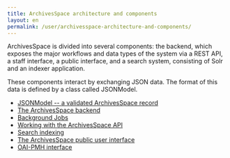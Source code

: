```yaml
---
title: ArchivesSpace architecture and components
layout: en
permalink: /user/archivesspace-architecture-and-components/
---
```

ArchivesSpace is divided into several components: the backend, which
exposes the major workflows and data types of the system via a
REST API, a staff interface, a public interface, and a search system,
consisting of Solr and an indexer application.

These components interact by exchanging JSON data.  The format of this
data is defined by a class called JSONModel.

* [JSONModel -- a validated ArchivesSpace record](https://archivesspace.github.io/archivesspace/user/jsonmodel----a-validated-archivesspace-record/)
* [The ArchivesSpace backend](https://archivesspace.github.io/archivesspace/user/the-archivesspace-backend/)
* [Background Jobs](https://archivesspace.github.io/archivesspace/user/background-jobs/)
* [Working with the ArchivesSpace API](https://archivesspace.github.io/archivesspace/user/working-with-the-archivesspace-api/)
* [Search indexing](https://archivesspace.github.io/archivesspace/user/search-indexing/)
* [The ArchivesSpace public user interface](https://archivesspace.github.io/archivesspace/user/the-archivesspace-public-user-interface/)
* [OAI-PMH interface](https://archivesspace.github.io/archivesspace/user/oai-pmh-interface/)

